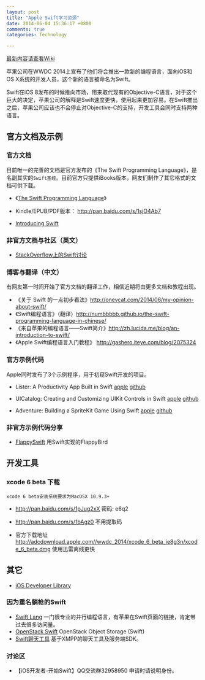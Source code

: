 ```yaml
---
layout: post
title: "Apple Swift学习资源"
date: 2014-06-04 15:36:17 +0800
comments: true
categories: Technology

---
```


[最新内容请查看Wiki](https://github.com/Lax/iOS-Swift-Demos/wiki)


苹果公司在WWDC 2014上宣布了他们将会推出一款新的编程语言，面向iOS和OS X系统的开发人员，这个新的语言被命名为Swift。

Swift在iOS 8发布的时候推向市场，用来取代现有的Objective-C语言，对于这个巨大的决定，苹果公司的解释是Swift速度更快，使用起来更加容易。在Swift推出之后，苹果公司应该也不会停止对Objective-C的支持，开发工具会同时支持两种语言。


## 官方文档及示例

### 官方文档

目前唯一的完善的文档是官方发布的《The Swift Programming Language》，是名副其实的```Swift圣经```。目前官方只提供iBooks版本，网友们制作了其它格式的文档可供下载。

*    《[The Swift Programming Language](https://developer.apple.com/library/prerelease/ios/documentation/Swift/Conceptual/Swift_Programming_Language/)》
*    Kindle/EPUB/PDF版本： http://pan.baidu.com/s/1sjO4Ab7

*    [Introducing Swift](https://developer.apple.com/swift/)

### 非官方文档与社区（英文）

*    [StackOverflow上的Swift讨论](http://stackoverflow.com/questions/tagged/swift-language)

### 博客与翻译（中文）

有网友第一时间开始了官方文档的翻译工作，相信近期将由更多文档和教程出现。

*    《关于 Swift 的一点初步看法》http://onevcat.com/2014/06/my-opinion-about-swift/
*    《Swift编程语言》（翻译）http://numbbbbb.github.io/the-swift-programming-language-in-chinese/
*    《来自苹果的编程语言——Swift简介》http://zh.lucida.me/blog/an-introduction-to-swift/
*    《Apple Swift编程语言入门教程》 http://gashero.iteye.com/blog/2075324

### 官方示例代码

Apple同时发布了3个示例程序，用于初窥Swift开发的项目。

*    Lister: A Productivity App Built in Swift
[apple](https://developer.apple.com/library/prerelease/ios/samplecode/Lister-Swift/Introduction/Intro.html#//apple_ref/doc/uid/TP40014512)
[github](https://github.com/Lax/iOS-Swift-Demos/tree/master/ListerAProductivityAppBuiltinSwift)

*    UICatalog: Creating and Customizing UIKit Controls in Swift
[apple](https://developer.apple.com/library/prerelease/ios/samplecode/UICatalog-Swift/Introduction/Intro.html#//apple_ref/doc/uid/TP40014577)
[github](https://github.com/Lax/iOS-Swift-Demos/tree/master/UICatalog:CreatingandCustomizingUIKitControlsinSwift)

*    Adventure: Building a SpriteKit Game Using Swift
[apple](https://developer.apple.com/library/prerelease/ios/samplecode/Adventure-Swift/Introduction/Intro.html#//apple_ref/doc/uid/TP40014639)
[github](https://github.com/Lax/iOS-Swift-Demos/tree/master/AdventureBuildingaSpriteKitgameusingSwift)


### 非官方示例代码分享

*    [FlappySwift](https://github.com/fullstackio/FlappySwift)  用Swift实现的FlappyBird


## 开发工具
### xcode 6 beta 下载

```xcode 6 beta安装系统要求为MacOSX 10.9.3+```

*    http://pan.baidu.com/s/1pJug2xX 密码: e6q2 
*    http://pan.baidu.com/s/1bAgz0  不用提取码

*    官方下载地址 http://adcdownload.apple.com//wwdc_2014/xcode_6_beta_ie8g3n/xcode_6_beta.dmg 使用迅雷离线更快

## 其它

*    [iOS Developer Library](https://developer.apple.com/library/prerelease/ios/navigation/)

### 因为重名躺枪的Swift
*    [Swift Lang](http://swift-lang.org) 一门很专业的并行编程语言，有苹果在Swift页面的链接，肯定带过去很多访问量。
*    [OpenStack Swift](https://github.com/openstack/swift) OpenStack Object Storage (Swift)
*    [Swift聊天工具](http://swift.im) 基于XMPP的聊天工具及服务端SDK。

### 讨论区
*    【iOS开发者-开始Swift】QQ交流群32958950 申请时请说明身份。
